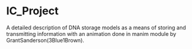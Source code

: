 # IC_Project
A detailed description of DNA storage models as a means of storing and transmitting information with an animation done in manim module by GrantSanderson(3Blue1Brown). 
